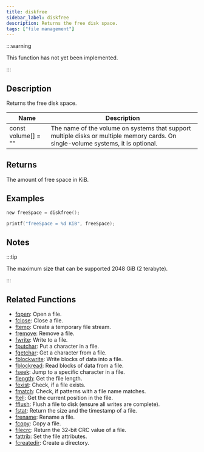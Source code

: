 ```yaml
---
title: diskfree
sidebar_label: diskfree
description: Returns the free disk space.
tags: ["file management"]
---
```


<VersionWarn version='omp v1.1.0.2612' />

:::warning

This function has not yet been implemented.

:::

<LowercaseNote />

## Description

Returns the free disk space.

| Name                | Description                                                                                                                        |
| ------------------- | ---------------------------------------------------------------------------------------------------------------------------------- |
| const volume[] = "" | The name of the volume on systems that support multiple disks or multiple memory cards.  On single-volume systems, it is optional. |

## Returns

The amount of free space in KiB.

## Examples

```c
new freeSpace = diskfree();

printf("freeSpace = %d KiB", freeSpace);
```

## Notes

:::tip

The maximum size that can be supported 2048 GiB (2 terabyte).

:::

## Related Functions

- [fopen](fopen): Open a file.
- [fclose](fclose): Close a file.
- [ftemp](ftemp): Create a temporary file stream.
- [fremove](fremove): Remove a file.
- [fwrite](fwrite): Write to a file.
- [fputchar](fputchar): Put a character in a file.
- [fgetchar](fgetchar): Get a character from a file.
- [fblockwrite](fblockwrite): Write blocks of data into a file.
- [fblockread](fblockread): Read blocks of data from a file.
- [fseek](fseek): Jump to a specific character in a file.
- [flength](flength): Get the file length.
- [fexist](fexist): Check, if a file exists.
- [fmatch](fmatch): Check, if patterns with a file name matches.
- [ftell](ftell): Get the current position in the file.
- [fflush](fflush): Flush a file to disk (ensure all writes are complete).
- [fstat](fstat): Return the size and the timestamp of a file.
- [frename](frename): Rename a file.
- [fcopy](fcopy): Copy a file.
- [filecrc](filecrc): Return the 32-bit CRC value of a file.
- [fattrib](fattrib): Set the file attributes.
- [fcreatedir](fcreatedir): Create a directory.
